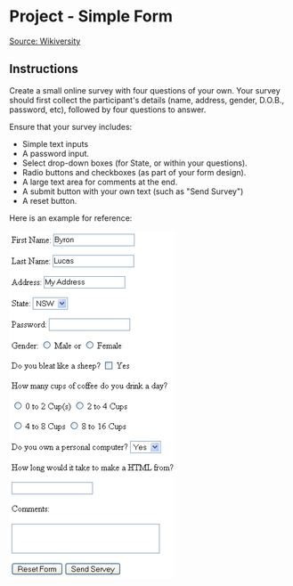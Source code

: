 # Project - Simple Form

[Source: Wikiversity](https://en.wikiversity.org/wiki/Web_Design/HTML_Challenges)

## Instructions

Create a small online survey with four questions of your own. Your survey should first collect the participant's details (name, address, gender, D.O.B., password, etc), followed by four questions to answer.

Ensure that your survey includes:

* Simple text inputs
* A password input.
* Select drop-down boxes (for State, or within your questions).
* Radio buttons and checkboxes (as part of your form design).
* A large text area for comments at the end.
* A submit button with your own text (such as "Send Survey")
* A reset button.

Here is an example for reference:

![example](assets/simple_form.png)